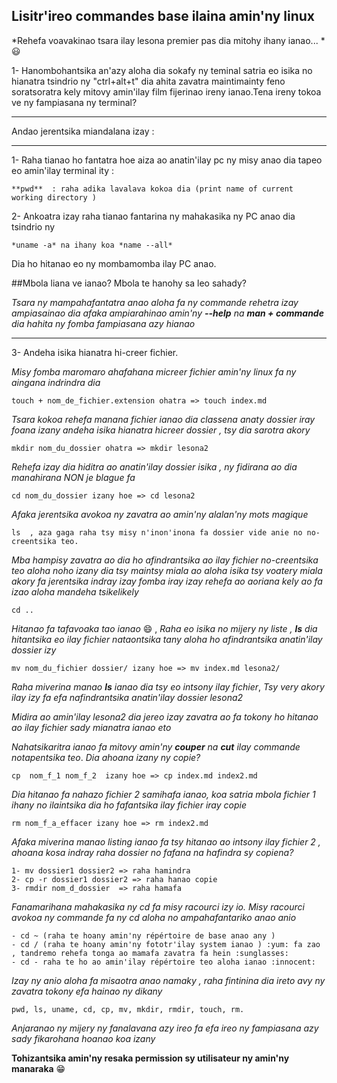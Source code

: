 ## Lisitr'ireo commandes base ilaina amin'ny linux

 *Rehefa voavakinao tsara ilay lesona premier pas dia mitohy ihany ianao... * :smiley:

1- Hanombohantsika an'azy aloha dia sokafy ny teminal satria eo isika no hianatra 
tsindrio ny "ctrl+alt+t" dia ahita zavatra maintimainty feno soratsoratra kely mitovy amin'ilay film fijerinao 
ireny ianao.Tena ireny tokoa ve ny fampiasana ny terminal?
___
Andao jerentsika miandalana izay : 
___

1- Raha tianao ho fantatra hoe aiza ao anatin'ilay pc ny misy anao dia tapeo eo amin'ilay terminal ity : 

    **pwd**  : raha adika lavalava kokoa dia (print name of current working directory ) 

2- Ankoatra izay raha tianao fantarina ny mahakasika ny PC anao dia tsindrio ny 

    *uname -a* na ihany koa *name --all* 
Dia ho hitanao eo ny mombamomba ilay PC anao.

##Mbola liana ve ianao? Mbola te hanohy sa leo sahady?

*Tsara ny mampahafantatra anao aloha fa ny commande rehetra izay ampiasainao dia afaka ampiarahinao amin'ny 
**--help** na **man + commande** dia hahita ny fomba fampiasana azy hianao*
___
3- Andeha isika hianatra hi-creer fichier.

*Misy fomba maromaro ahafahana micreer fichier amin'ny linux fa ny aingana indrindra dia*

    touch + nom_de_fichier.extension ohatra => touch index.md
    
*Tsara kokoa rehefa manana fichier ianao dia classena anaty dossier iray foana izany andeha isika hianatra 
hicreer dossier , tsy dia sarotra akory*

    mkdir nom_du_dossier ohatra => mkdir lesona2
    
*Rehefa izay dia hiditra ao anatin'ilay dossier isika , ny fidirana ao dia manahirana NON je blague fa*

    cd nom_du_dossier izany hoe => cd lesona2
    
*Afaka jerentsika avokoa ny zavatra ao amin'ny alalan'ny mots magique*

    ls  , aza gaga raha tsy misy n'inon'inona fa dossier vide anie no no-creentsika teo.
    
*Mba hampisy zavatra ao dia ho afindrantsika ao ilay fichier no-creentsika teo aloha noho izany dia tsy maintsy miala ao aloha isika
tsy voatery miala akory fa jerentsika indray izay fomba iray izay rehefa ao aoriana kely ao fa izao aloha mandeha tsikelikely*

    cd ..
    
*Hitanao fa tafavoaka tao ianao* :smile: , *Raha eo isika no mijery ny liste , **ls** dia hitantsika eo ilay fichier nataontsika tany aloha
ho afindrantsika anatin'ilay dossier izy*

    mv nom_du_fichier dossier/ izany hoe => mv index.md lesona2/
    
*Raha miverina manao **ls** ianao dia tsy eo intsony ilay fichier*, *Tsy very akory ilay izy fa efa nafindrantsika
anatin'ilay dossier lesona2*

*Midira ao amin'ilay lesona2 dia jereo izay zavatra ao fa tokony ho hitanao ao ilay fichier sady mianatra ianao eto*

*Nahatsikaritra ianao fa mitovy amin'ny **couper** na **cut** ilay commande notapentsika teo*. *Dia ahoana izany ny copie?*

    cp  nom_f_1 nom_f_2  izany hoe => cp index.md index2.md 

*Dia hitanao fa nahazo fichier 2 samihafa ianao, koa satria mbola fichier 1 ihany no ilaintsika dia ho fafantsika
ilay fichier iray copie*

    rm nom_f_a_effacer izany hoe => rm index2.md
    
*Afaka miverina manao listing ianao fa tsy hitanao ao intsony ilay fichier 2 , ahoana kosa indray raha dossier no fafana na hafindra sy copiena?*

    1- mv dossier1 dossier2 => raha hamindra
    2- cp -r dossier1 dossier2 => raha hanao copie
    3- rmdir nom_d_dossier  => raha hamafa
    
*Fanamarihana mahakasika ny cd fa misy racourci izy io. Misy racourci avokoa ny commande fa ny cd aloha no
ampahafantariko anao anio*

    - cd ~ (raha te hoany amin'ny répértoire de base anao any )
    - cd / (raha te hoany amin'ny fototr'ilay system ianao ) :yum: fa zao , tandremo rehefa tonga ao mamafa zavatra fa hein :sunglasses:
    - cd - raha te ho ao amin'ilay répértoire teo aloha ianao :innocent: 


*Izay ny anio aloha fa misaotra anao namaky , raha fintinina dia ireto avy ny zavatra tokony efa hainao ny dikany*

    pwd, ls, uname, cd, cp, mv, mkdir, rmdir, touch, rm.
    
*Anjaranao ny mijery ny fanalavana azy ireo fa efa ireo ny fampiasana azy sady fikarohana hoanao koa izany* 

**Tohizantsika amin'ny resaka permission sy utilisateur ny amin'ny manaraka** :grin: 




